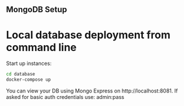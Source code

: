 ## MongoDB Setup

# Local database deployment from command line

Start up instances:

```bash
cd database
docker-compose up
```

You can view your DB using Mongo Express on http://localhost:8081. If asked for basic auth credentials use: admin:pass
